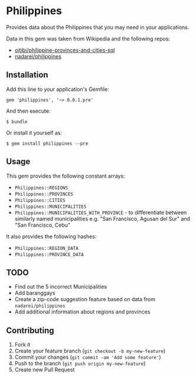 # Philippines

Provides data about the Philippines that you may need in your applications.

Data in this gem was taken from Wikipedia and the following repos:

* [ojtibi/philippine-provinces-and-cities-sql](https://github.com/ojtibi/philippine-provinces-and-cities-sql)
* [nadarei/philippines](https://github.com/nadarei/philippines)

## Installation

Add this line to your application's Gemfile:

    gem 'philippines', '~> 0.0.1.pre'

And then execute:

    $ bundle

Or install it yourself as:

    $ gem install philippines --pre

## Usage

This gem provides the following constant arrays:

* `Philippines::REGIONS`
* `Philippines::PROVINCES`
* `Philippines::CITIES`
* `Philippines::MUNICIPALITIES`
* `Philippines::MUNICIPALITIES_WITH_PROVINCE` - to differentiate between similarly named municipalities e.g. "San Francisco, Agusan del Sur" and "San Francisco, Cebu"

It also provides the following hashes:

* `Philippines::REGION_DATA`
* `Philippines::PROVINCE_DATA`

## TODO

* Find out the 5 incorrect Municipalities
* Add baranggays
* Create a zip-code suggestion feature based on data from `nadarei/philippines`
* Add additional information about regions and provinces

## Contributing

1. Fork it
2. Create your feature branch (`git checkout -b my-new-feature`)
3. Commit your changes (`git commit -am 'Add some feature'`)
4. Push to the branch (`git push origin my-new-feature`)
5. Create new Pull Request

